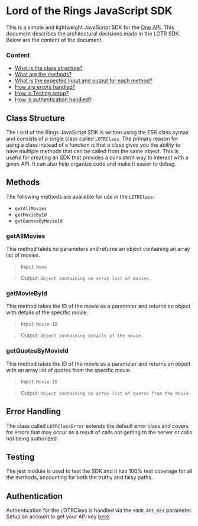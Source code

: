 # Lord of the Rings JavaScript SDK

This is a simple and lightweight JavaScript SDK for the [One API](https://the-one-api.dev/).
This document describes the architectural decisions made in the LOTR SDK.
Below are the content of the document

### Content
- [What is the class structure?](#class-structure)
- [What are the methods?](#methods)
- [What is the expected input and output for each method?](#getallmovies)
- [How are errors handled?](#error-handling)
- [How is Testing setup?](#testing)
- [How is authentication handled?](#authentication)

## Class Structure
The Lord of the Rings JavaScript SDK is written using the ES6 class syntax and consists of a single class called `LOTRClass`. The primary reason for using a class instead of a function is that a class gives you the ability to have multiple methods that can be called from the same object. This is useful for creating an SDK that provides a consistent way to interact with a given API. It can also help organize code and make it easier to debug.

## Methods
The following methods are available for use in the `LOTRClass`:
- `getAllMovies`
- `getMovieById`
- `getQuotesByMovieId`

### getAllMovies
This method takes no parameters and returns an object containing an array list of movies.

> Input: 
`None`

> Output:
`Object containing an array list of movies.`

### getMovieById
This method takes the ID of the movie as a parameter and returns an object with details of the specific movie.

> Input:
`Movie ID`

> Output:
`Object containing details of the movie.`

### getQuotesByMovieId
This method takes the ID of the movie as a parameter and returns an object with an array list of quotes from the specific movie.

> Input:
`Movie ID`

> Output:
`Object containing an array list of quotes from the movie.`

## Error Handling
The class called `LOTRClassError` extends the default error class and covers for errors that may occur as a result of calls not getting to the server or calls not being authorized.

## Testing
The jest module is used to test the SDK and it has 100% test coverage for all the methods, accounting for both the truthy and falsy paths.

## Authentication
Authentication for the LOTRClass is handled via the `YOUR_API_KEY` parameter. Setup an account to get your API key [here](https://the-one-api.dev/account).